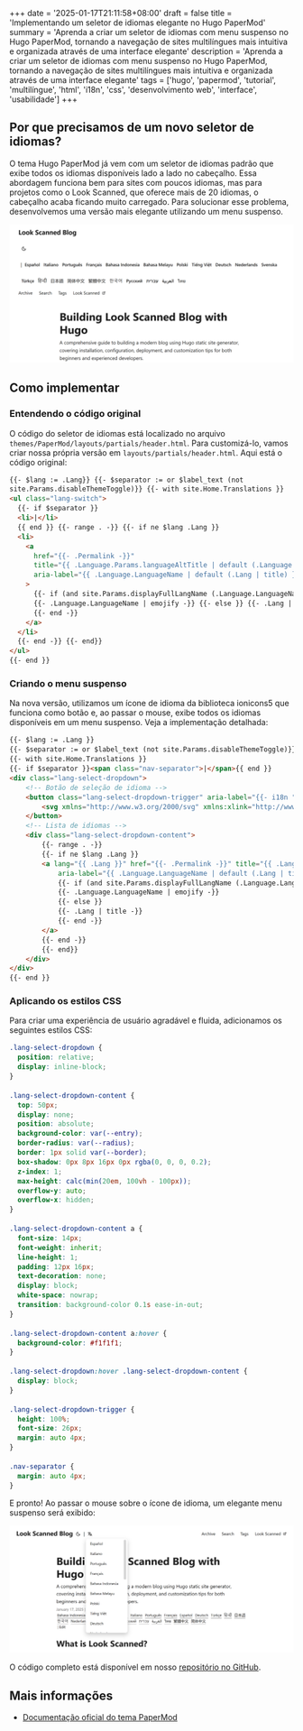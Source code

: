 +++
date = '2025-01-17T21:11:58+08:00'
draft = false
title = 'Implementando um seletor de idiomas elegante no Hugo PaperMod'
summary = 'Aprenda a criar um seletor de idiomas com menu suspenso no Hugo PaperMod, tornando a navegação de sites multilíngues mais intuitiva e organizada através de uma interface elegante'
description = 'Aprenda a criar um seletor de idiomas com menu suspenso no Hugo PaperMod, tornando a navegação de sites multilíngues mais intuitiva e organizada através de uma interface elegante'
tags = ['hugo', 'papermod', 'tutorial', 'multilíngue', 'html', 'i18n', 'css', 'desenvolvimento web', 'interface', 'usabilidade']
+++

## Por que precisamos de um novo seletor de idiomas?

O tema Hugo PaperMod já vem com um seletor de idiomas padrão que exibe todos os idiomas disponíveis lado a lado no cabeçalho. Essa abordagem funciona bem para sites com poucos idiomas, mas para projetos como o Look Scanned, que oferece mais de 20 idiomas, o cabeçalho acaba ficando muito carregado. Para solucionar esse problema, desenvolvemos uma versão mais elegante utilizando um menu suspenso.

![Seletor de idiomas original do tema PaperMod](./old-language-select.webp)

## Como implementar

### Entendendo o código original

O código do seletor de idiomas está localizado no arquivo `themes/PaperMod/layouts/partials/header.html`. Para customizá-lo, vamos criar nossa própria versão em `layouts/partials/header.html`. Aqui está o código original:

```html
{{- $lang := .Lang}} {{- $separator := or $label_text (not
site.Params.disableThemeToggle)}} {{- with site.Home.Translations }}
<ul class="lang-switch">
  {{- if $separator }}
  <li>|</li>
  {{ end }} {{- range . -}} {{- if ne $lang .Lang }}
  <li>
    <a
      href="{{- .Permalink -}}"
      title="{{ .Language.Params.languageAltTitle | default (.Language.LanguageName | emojify) | default (.Lang | title) }}"
      aria-label="{{ .Language.LanguageName | default (.Lang | title) }}"
    >
      {{- if (and site.Params.displayFullLangName (.Language.LanguageName)) }}
      {{- .Language.LanguageName | emojify -}} {{- else }} {{- .Lang | title -}}
      {{- end -}}
    </a>
  </li>
  {{- end -}} {{- end}}
</ul>
{{- end }}
```

### Criando o menu suspenso

Na nova versão, utilizamos um ícone de idioma da biblioteca ionicons5 que funciona como botão e, ao passar o mouse, exibe todos os idiomas disponíveis em um menu suspenso. Veja a implementação detalhada:

```html
{{- $lang := .Lang }}
{{- $separator := or $label_text (not site.Params.disableThemeToggle)}}
{{- with site.Home.Translations }}
{{- if $separator }}<span class="nav-separator">|</span>{{ end }}
<div class="lang-select-dropdown">
    <!-- Botão de seleção de idioma -->
    <button class="lang-select-dropdown-trigger" aria-label="{{- i18n "translations" | default "Translations" }}" type="button">
        <svg xmlns="http://www.w3.org/2000/svg" xmlns:xlink="http://www.w3.org/1999/xlink" viewBox="0 0 512 512" width="24" height="18"><path d="M478.33 433.6l-90-218a22 22 0 0 0-40.67 0l-90 218a22 22 0 1 0 40.67 16.79L316.66 406h102.67l18.33 44.39A22 22 0 0 0 458 464a22 22 0 0 0 20.32-30.4zM334.83 362L368 281.65L401.17 362z" fill="currentColor"></path><path d="M267.84 342.92a22 22 0 0 0-4.89-30.7c-.2-.15-15-11.13-36.49-34.73c39.65-53.68 62.11-114.75 71.27-143.49H330a22 22 0 0 0 0-44H214V70a22 22 0 0 0-44 0v20H54a22 22 0 0 0 0 44h197.25c-9.52 26.95-27.05 69.5-53.79 108.36c-31.41-41.68-43.08-68.65-43.17-68.87a22 22 0 0 0-40.58 17c.58 1.38 14.55 34.23 52.86 83.93c.92 1.19 1.83 2.35 2.74 3.51c-39.24 44.35-77.74 71.86-93.85 80.74a22 22 0 1 0 21.07 38.63c2.16-1.18 48.6-26.89 101.63-85.59c22.52 24.08 38 35.44 38.93 36.1a22 22 0 0 0 30.75-4.9z" fill="currentColor"></path></svg>
    </button>
    <!-- Lista de idiomas -->
    <div class="lang-select-dropdown-content">
        {{- range . -}}
        {{- if ne $lang .Lang }}
        <a lang="{{ .Lang }}" href="{{- .Permalink -}}" title="{{ .Language.Params.languageAltTitle | default (.Language.LanguageName | emojify) | default (.Lang | title) }}"
            aria-label="{{ .Language.LanguageName | default (.Lang | title) }}">
            {{- if (and site.Params.displayFullLangName (.Language.LanguageName)) }}
            {{- .Language.LanguageName | emojify -}}
            {{- else }}
            {{- .Lang | title -}}
            {{- end -}}
        </a>
        {{- end -}}
        {{- end}}
    </div>
</div>
{{- end }}
```

### Aplicando os estilos CSS

Para criar uma experiência de usuário agradável e fluida, adicionamos os seguintes estilos CSS:

```css
.lang-select-dropdown {
  position: relative;
  display: inline-block;
}

.lang-select-dropdown-content {
  top: 50px;
  display: none;
  position: absolute;
  background-color: var(--entry);
  border-radius: var(--radius);
  border: 1px solid var(--border);
  box-shadow: 0px 8px 16px 0px rgba(0, 0, 0, 0.2);
  z-index: 1;
  max-height: calc(min(20em, 100vh - 100px));
  overflow-y: auto;
  overflow-x: hidden;
}

.lang-select-dropdown-content a {
  font-size: 14px;
  font-weight: inherit;
  line-height: 1;
  padding: 12px 16px;
  text-decoration: none;
  display: block;
  white-space: nowrap;
  transition: background-color 0.1s ease-in-out;
}

.lang-select-dropdown-content a:hover {
  background-color: #f1f1f1;
}

.lang-select-dropdown:hover .lang-select-dropdown-content {
  display: block;
}

.lang-select-dropdown-trigger {
  height: 100%;
  font-size: 26px;
  margin: auto 4px;
}

.nav-separator {
  margin: auto 4px;
}
```

E pronto! Ao passar o mouse sobre o ícone de idioma, um elegante menu suspenso será exibido:

![Novo seletor de idiomas funcionando](./custom-language-select.webp)

O código completo está disponível em nosso [repositório no GitHub](https://github.com/lookscanned/lookscanned-blog/commit/a47f5c2be887ab3ae198d1967f328d3683504ff0).

## Mais informações

- [Documentação oficial do tema PaperMod](https://adityatelange.github.io/hugo-PaperMod/posts/papermod/papermod-faq/#bundling-custom-css-with-themes-assets)
